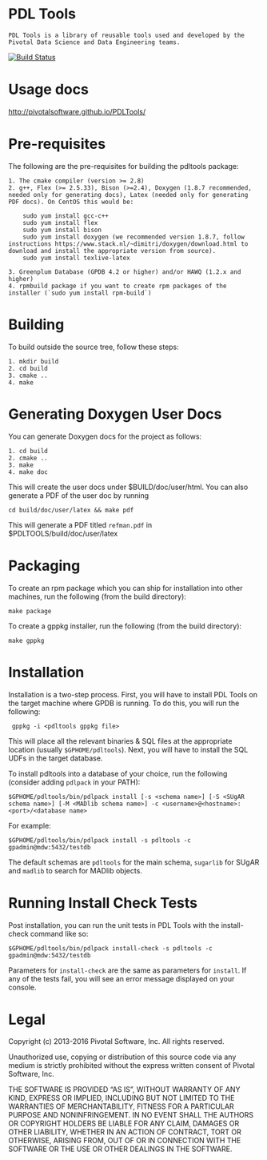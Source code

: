 PDL Tools
=========

    PDL Tools is a library of reusable tools used and developed by the Pivotal Data Science and Data Engineering teams.
    
[![Build Status](https://travis-ci.org/pivotalsoftware/PDLTools.svg?branch=travis)](https://travis-ci.org/pivotalsoftware/PDLTools)

Usage docs
============

http://pivotalsoftware.github.io/PDLTools/

Pre-requisites
===============

The following are the pre-requisites for building the pdltools package:

    1. The cmake compiler (version >= 2.8)
    2. g++, Flex (>= 2.5.33), Bison (>=2.4), Doxygen (1.8.7 recommended, needed only for generating docs), Latex (needed only for generating PDF docs). On CentOS this would be:

        sudo yum install gcc-c++
        sudo yum install flex
        sudo yum install bison 
        sudo yum install doxygen (we recommended version 1.8.7, follow instructions https://www.stack.nl/~dimitri/doxygen/download.html to download and install the appropriate version from source).
        sudo yum install texlive-latex

    3. Greenplum Database (GPDB 4.2 or higher) and/or HAWQ (1.2.x and higher)
    4. rpmbuild package if you want to create rpm packages of the installer (`sudo yum install rpm-build`)

Building
=========

To build outside the source tree, follow these steps:

    1. mkdir build
    2. cd build
    3. cmake ..
    4. make

Generating Doxygen User Docs
=============================

You can generate Doxygen docs for the project as follows:

    1. cd build
    2. cmake ..
    3. make
    4. make doc

This will create the user docs under $BUILD/doc/user/html. 
You can also generate a PDF of the user doc by running

    cd build/doc/user/latex && make pdf

This will generate a PDF titled `refman.pdf` in $PDLTOOLS/build/doc/user/latex


Packaging
==========

To create an rpm package which you can ship for installation into other machines, run the following (from the build directory):

    make package

To create a gppkg installer, run the following (from the build directory):

    make gppkg

Installation
=============

Installation is a two-step process. First, you will have to install PDL Tools on the target machine where GPDB is running.
To do this, you will run the following:
    
     gppkg -i <pdltools gppkg file>

This will place all the relevant binaries & SQL files at the appropriate location (usually `$GPHOME/pdltools`).
Next, you will have to install the SQL UDFs in the target database.

To install pdltools into a database of your choice, run the following (consider adding `pdlpack` in your PATH):

    $GPHOME/pdltools/bin/pdlpack install [-s <schema name>] [-S <SUgAR schema name>] [-M <MADlib schema name>] -c <username>@<hostname>:<port>/<database name>

For example:

    $GPHOME/pdltools/bin/pdlpack install -s pdltools -c gpadmin@mdw:5432/testdb

The default schemas are `pdltools` for the main schema, `sugarlib` for SUgAR and `madlib` to search for MADlib objects.

Running Install Check Tests
=============================
    
Post installation, you can run the unit tests in PDL Tools with the install-check command like so:

    $GPHOME/pdltools/bin/pdlpack install-check -s pdltools -c gpadmin@mdw:5432/testdb

Parameters for `install-check` are the same as parameters for `install`.
If any of the tests fail, you will see an error message displayed on your console.

Legal
======
Copyright (c) 2013-2016 Pivotal Software, Inc. All rights reserved.

Unauthorized use, copying or distribution of this source code via any
medium is strictly prohibited without the express written consent of
Pivotal Software, Inc.

THE SOFTWARE IS PROVIDED “AS IS”, WITHOUT WARRANTY OF ANY KIND,
EXPRESS OR IMPLIED, INCLUDING BUT NOT LIMITED TO THE WARRANTIES OF
MERCHANTABILITY, FITNESS FOR A PARTICULAR PURPOSE AND NONINFRINGEMENT.
IN NO EVENT SHALL THE AUTHORS OR COPYRIGHT HOLDERS BE LIABLE FOR ANY
CLAIM, DAMAGES OR OTHER LIABILITY, WHETHER IN AN ACTION OF CONTRACT,
TORT OR OTHERWISE, ARISING FROM, OUT OF OR IN CONNECTION WITH THE
SOFTWARE OR THE USE OR OTHER DEALINGS IN THE SOFTWARE.
